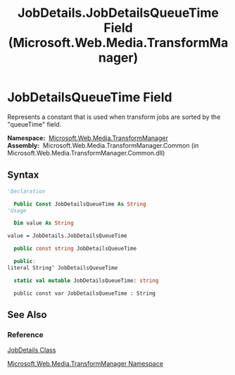 ﻿---
title: JobDetails.JobDetailsQueueTime Field (Microsoft.Web.Media.TransformManager)
TOCTitle: JobDetailsQueueTime Field
ms:assetid: F:Microsoft.Web.Media.TransformManager.JobDetails.JobDetailsQueueTime
ms:mtpsurl: https://msdn.microsoft.com/en-us/library/microsoft.web.media.transformmanager.jobdetails.jobdetailsqueuetime(v=VS.90)
ms:contentKeyID: 35521133
ms.date: 06/14/2012
mtps_version: v=VS.90
f1_keywords:
- Microsoft.Web.Media.TransformManager.JobDetails.JobDetailsQueueTime
dev_langs:
- csharp
- jscript
- vb
- FSharp
- cpp
api_location:
- Microsoft.Web.Media.TransformManager.Common.dll
api_name:
- Microsoft.Web.Media.TransformManager.JobDetails.JobDetailsQueueTime
api_type:
- Managed
topic_type:
- apiref
- kbSyntax
product_family_name: VS
ROBOTS: INDEX,FOLLOW
---

# JobDetailsQueueTime Field

Represents a constant that is used when transform jobs are sorted by the "queueTime" field.

**Namespace:**  [Microsoft.Web.Media.TransformManager](microsoft-web-media-transformmanager-namespace.md)  
**Assembly:**  Microsoft.Web.Media.TransformManager.Common (in Microsoft.Web.Media.TransformManager.Common.dll)

## Syntax

```vb
'Declaration

  Public Const JobDetailsQueueTime As String
'Usage

  Dim value As String

value = JobDetails.JobDetailsQueueTime
```

```csharp
  public const string JobDetailsQueueTime
```

```cpp
  public:
literal String^ JobDetailsQueueTime
```

``` fsharp
  static val mutable JobDetailsQueueTime: string
```

```jscript
  public const var JobDetailsQueueTime : String
```

## See Also

### Reference

[JobDetails Class](jobdetails-class-microsoft-web-media-transformmanager.md)

[Microsoft.Web.Media.TransformManager Namespace](microsoft-web-media-transformmanager-namespace.md)

